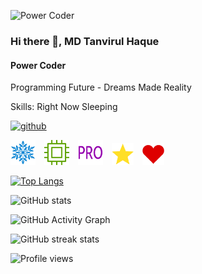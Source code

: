 ![Power Coder](https://scontent.fdac24-2.fna.fbcdn.net/v/t39.30808-6/323768946_1016584026398811_7698700186628561085_n.jpg?stp=dst-jpg_p640x640&_nc_cat=111&ccb=1-7&_nc_sid=e3f864&_nc_ohc=0zZU_EC6kfQAX95JHN1&_nc_ht=scontent.fdac24-2.fna&oh=00_AfA39ACCMOEqUn7o58ZvdDaonqsdeLDpTRLssNo1U_PyKw&oe=63B880EB)

### Hi there 👋, MD Tanvirul Haque
#### Power Coder

Programming Future - Dreams Made Reality

Skills: Right Now Sleeping



[<img src='https://cdn.jsdelivr.net/npm/simple-icons@3.0.1/icons/github.svg' alt='github' height='40'>](https://github.com/wspcf)  

<a href='https://archiveprogram.github.com/'><img src='https://raw.githubusercontent.com/acervenky/animated-github-badges/master/assets/acbadge.gif' width='40' height='40'></a> <a href='https://docs.github.com/en/developers'><img src='https://raw.githubusercontent.com/acervenky/animated-github-badges/master/assets/devbadge.gif' width='40' height='40'></a> <a href='https://github.com/pricing'><img src='https://raw.githubusercontent.com/acervenky/animated-github-badges/master/assets/pro.gif' width='40' height='40'></a> <a href='https://stars.github.com/'><img src='https://raw.githubusercontent.com/acervenky/animated-github-badges/master/assets/starbadge.gif' width='35' height='35'></a> <a href='https://docs.github.com/en/github/supporting-the-open-source-community-with-github-sponsors'><img src='https://raw.githubusercontent.com/acervenky/animated-github-badges/master/assets/sponsorbadge.gif' width='35' height='35'></a> 

[![Top Langs](https://github-readme-stats.vercel.app/api/top-langs/?username=wspcf)](https://github.com/anuraghazra/github-readme-stats)

![GitHub stats](https://github-readme-stats.vercel.app/api?username=wspcf&show_icons=true)  

![GitHub Activity Graph](https://activity-graph.herokuapp.com/graph?username=wspcf)  

![GitHub streak stats](https://streak-stats.demolab.com/?user=wspcf)  

![Profile views](https://gpvc.arturio.dev/wspcf)  
